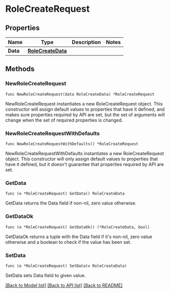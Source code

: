 # RoleCreateRequest

## Properties

| Name     | Type                                    | Description | Notes |
| -------- | --------------------------------------- | ----------- | ----- |
| **Data** | [**RoleCreateData**](RoleCreateData.md) |             |

## Methods

### NewRoleCreateRequest

`func NewRoleCreateRequest(data RoleCreateData) *RoleCreateRequest`

NewRoleCreateRequest instantiates a new RoleCreateRequest object.
This constructor will assign default values to properties that have it defined,
and makes sure properties required by API are set, but the set of arguments
will change when the set of required properties is changed.

### NewRoleCreateRequestWithDefaults

`func NewRoleCreateRequestWithDefaults() *RoleCreateRequest`

NewRoleCreateRequestWithDefaults instantiates a new RoleCreateRequest object.
This constructor will only assign default values to properties that have it defined,
but it doesn't guarantee that properties required by API are set.

### GetData

`func (o *RoleCreateRequest) GetData() RoleCreateData`

GetData returns the Data field if non-nil, zero value otherwise.

### GetDataOk

`func (o *RoleCreateRequest) GetDataOk() (*RoleCreateData, bool)`

GetDataOk returns a tuple with the Data field if it's non-nil, zero value otherwise
and a boolean to check if the value has been set.

### SetData

`func (o *RoleCreateRequest) SetData(v RoleCreateData)`

SetData sets Data field to given value.

[[Back to Model list]](../README.md#documentation-for-models) [[Back to API list]](../README.md#documentation-for-api-endpoints) [[Back to README]](../README.md)
